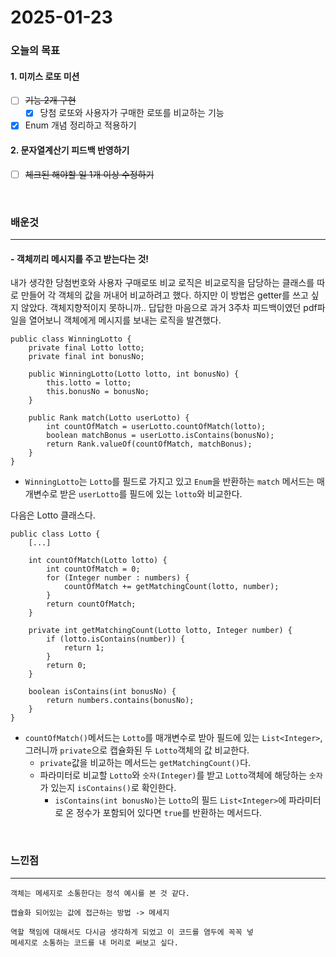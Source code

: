 # 2025-01-23

### 오늘의 목표

#### 1. 미끼스 로또 미션
- [ ] ~~기능 2개 구현~~
    - [x] 당첨 로또와 사용자가 구매한 로또를 비교하는 기능
- [x] Enum 개념 정리하고 적용하기

#### 2. 문자열계산기 피드백 반영하기
- [ ] ~~체크된 해야할 일 1개 이상 수정하기~~


<br>
 
### 배운것
- - -

#### - 객체끼리 메시지를 주고 받는다는 것!
내가 생각한 당첨번호와 사용자 구매로또 비교 로직은
비교로직을 담당하는 클래스를 따로 만들어 각 객체의 값을 꺼내어 비교하려고 했다.
하지만 이 방법은 getter를 쓰고 싶지 않았다. 객체지향적이지 못하니까..
답답한 마음으로 과거 3주차 피드백이였던 pdf파일을 열어보니 객체에게 메시지를 보내는 로직을 발견했다.
```
public class WinningLotto {
    private final Lotto lotto;
    private final int bonusNo;

    public WinningLotto(Lotto lotto, int bonusNo) {
        this.lotto = lotto;
        this.bonusNo = bonusNo;
    }

    public Rank match(Lotto userLotto) {
        int countOfMatch = userLotto.countOfMatch(lotto);
        boolean matchBonus = userLotto.isContains(bonusNo);
        return Rank.valueOf(countOfMatch, matchBonus);
    }
}
```
- `WinningLotto`는 `Lotto`를 필드로 가지고 있고
`Enum`을 반환하는 `match` 메서드는 매개변수로 받은 `userLotto`를 필드에 있는 `lotto`와 비교한다.

다음은 Lotto 클래스다.
```
public class Lotto {
    [...]

    int countOfMatch(Lotto lotto) {
        int countOfMatch = 0;
        for (Integer number : numbers) {
            countOfMatch += getMatchingCount(lotto, number);
        }
        return countOfMatch;
    }

    private int getMatchingCount(Lotto lotto, Integer number) {
        if (lotto.isContains(number)) {
            return 1;
        }
        return 0;
    }

    boolean isContains(int bonusNo) {
        return numbers.contains(bonusNo);
    }
}
```
- `countOfMatch()`메서드는 `Lotto`를 매개변수로 받아 필드에 있는 `List<Integer>`, 그러니까 `private`으로 캡슐화된 두 `Lotto`객체의 값 비교한다.
    - `private`값을 비교하는 메서드는 `getMatchingCount()`다.
    - 파라미터로 비교할 `Lotto`와 `숫자(Integer)`를 받고 `Lotto`객체에 해당하는 `숫자`가 있는지 `isContains()`로 확인한다.
        - `isContains(int bonusNo)`는 `Lotto`의 필드 `List<Integer>`에 파라미터로 온 정수가 포함되어 있다면 `true`를 반환하는 메서드다.

<br>

### 느낀점
- - -
    객체는 메세지로 소통한다는 정석 예시를 본 것 같다.

    캡슐화 되어있는 값에 접근하는 방법 -> 메세지

    역할 책임에 대해서도 다시금 생각하게 되었고 이 코드를 염두에 꼭꼭 넣
    메세지로 소통하는 코드를 내 머리로 써보고 싶다.
    